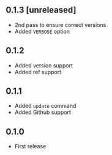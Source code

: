 ## 0.1.3 [unreleased]

- 2nd pass to ensure correct versions
- Added `VERBOSE` option

## 0.1.2

- Added version support
- Added ref support

## 0.1.1

- Added `update` command
- Added Github support

## 0.1.0

- First release
